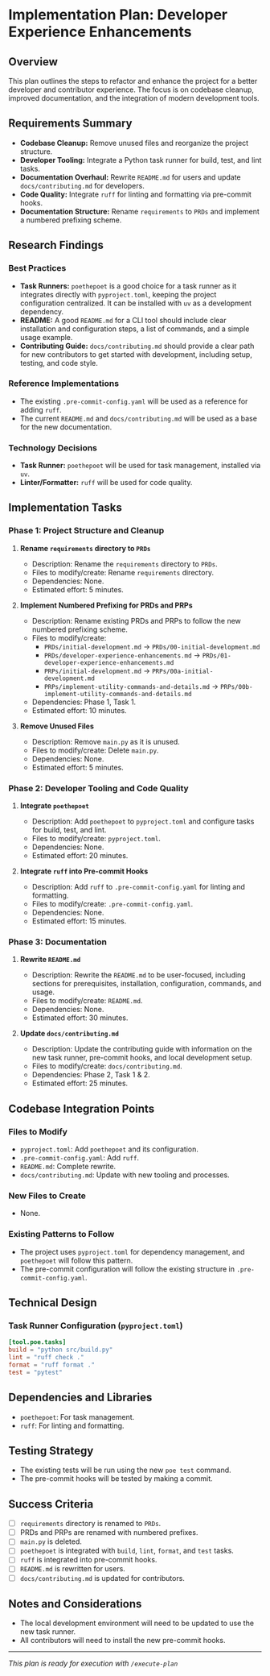 # Implementation Plan: Developer Experience Enhancements

## Overview
This plan outlines the steps to refactor and enhance the project for a better developer and contributor experience. The focus is on codebase cleanup, improved documentation, and the integration of modern development tools.

## Requirements Summary
- **Codebase Cleanup:** Remove unused files and reorganize the project structure.
- **Developer Tooling:** Integrate a Python task runner for build, test, and lint tasks.
- **Documentation Overhaul:** Rewrite `README.md` for users and update `docs/contributing.md` for developers.
- **Code Quality:** Integrate `ruff` for linting and formatting via pre-commit hooks.
- **Documentation Structure:** Rename `requirements` to `PRDs` and implement a numbered prefixing scheme.

## Research Findings
### Best Practices
- **Task Runners:** `poethepoet` is a good choice for a task runner as it integrates directly with `pyproject.toml`, keeping the project configuration centralized. It can be installed with `uv` as a development dependency.
- **README:** A good `README.md` for a CLI tool should include clear installation and configuration steps, a list of commands, and a simple usage example.
- **Contributing Guide:** `docs/contributing.md` should provide a clear path for new contributors to get started with development, including setup, testing, and code style.

### Reference Implementations
- The existing `.pre-commit-config.yaml` will be used as a reference for adding `ruff`.
- The current `README.md` and `docs/contributing.md` will be used as a base for the new documentation.

### Technology Decisions
- **Task Runner:** `poethepoet` will be used for task management, installed via `uv`.
- **Linter/Formatter:** `ruff` will be used for code quality.

## Implementation Tasks

### Phase 1: Project Structure and Cleanup
1. **Rename `requirements` directory to `PRDs`**
   - Description: Rename the `requirements` directory to `PRDs`.
   - Files to modify/create: Rename `requirements` directory.
   - Dependencies: None.
   - Estimated effort: 5 minutes.

2. **Implement Numbered Prefixing for PRDs and PRPs**
   - Description: Rename existing PRDs and PRPs to follow the new numbered prefixing scheme.
   - Files to modify/create:
     - `PRDs/initial-development.md` -> `PRDs/00-initial-development.md`
     - `PRDs/developer-experience-enhancements.md` -> `PRDs/01-developer-experience-enhancements.md`
     - `PRPs/initial-development.md` -> `PRPs/00a-initial-development.md`
     - `PRPs/implement-utility-commands-and-details.md` -> `PRPs/00b-implement-utility-commands-and-details.md`
   - Dependencies: Phase 1, Task 1.
   - Estimated effort: 10 minutes.

3. **Remove Unused Files**
   - Description: Remove `main.py` as it is unused.
   - Files to modify/create: Delete `main.py`.
   - Dependencies: None.
   - Estimated effort: 5 minutes.

### Phase 2: Developer Tooling and Code Quality
1. **Integrate `poethepoet`**
   - Description: Add `poethepoet` to `pyproject.toml` and configure tasks for build, test, and lint.
   - Files to modify/create: `pyproject.toml`.
   - Dependencies: None.
   - Estimated effort: 20 minutes.

2. **Integrate `ruff` into Pre-commit Hooks**
   - Description: Add `ruff` to `.pre-commit-config.yaml` for linting and formatting.
   - Files to modify/create: `.pre-commit-config.yaml`.
   - Dependencies: None.
   - Estimated effort: 15 minutes.

### Phase 3: Documentation
1. **Rewrite `README.md`**
   - Description: Rewrite the `README.md` to be user-focused, including sections for prerequisites, installation, configuration, commands, and usage.
   - Files to modify/create: `README.md`.
   - Dependencies: None.
   - Estimated effort: 30 minutes.

2. **Update `docs/contributing.md`**
   - Description: Update the contributing guide with information on the new task runner, pre-commit hooks, and local development setup.
   - Files to modify/create: `docs/contributing.md`.
   - Dependencies: Phase 2, Task 1 & 2.
   - Estimated effort: 25 minutes.

## Codebase Integration Points
### Files to Modify
- `pyproject.toml`: Add `poethepoet` and its configuration.
- `.pre-commit-config.yaml`: Add `ruff`.
- `README.md`: Complete rewrite.
- `docs/contributing.md`: Update with new tooling and processes.

### New Files to Create
- None.

### Existing Patterns to Follow
- The project uses `pyproject.toml` for dependency management, and `poethepoet` will follow this pattern.
- The pre-commit configuration will follow the existing structure in `.pre-commit-config.yaml`.

## Technical Design
### Task Runner Configuration (`pyproject.toml`)
```toml
[tool.poe.tasks]
build = "python src/build.py"
lint = "ruff check ."
format = "ruff format ."
test = "pytest"
```

## Dependencies and Libraries
- `poethepoet`: For task management.
- `ruff`: For linting and formatting.

## Testing Strategy
- The existing tests will be run using the new `poe test` command.
- The pre-commit hooks will be tested by making a commit.

## Success Criteria
- [ ] `requirements` directory is renamed to `PRDs`.
- [ ] PRDs and PRPs are renamed with numbered prefixes.
- [ ] `main.py` is deleted.
- [ ] `poethepoet` is integrated with `build`, `lint`, `format`, and `test` tasks.
- [ ] `ruff` is integrated into pre-commit hooks.
- [ ] `README.md` is rewritten for users.
- [ ] `docs/contributing.md` is updated for contributors.

## Notes and Considerations
- The local development environment will need to be updated to use the new task runner.
- All contributors will need to install the new pre-commit hooks.
---
*This plan is ready for execution with `/execute-plan`*

